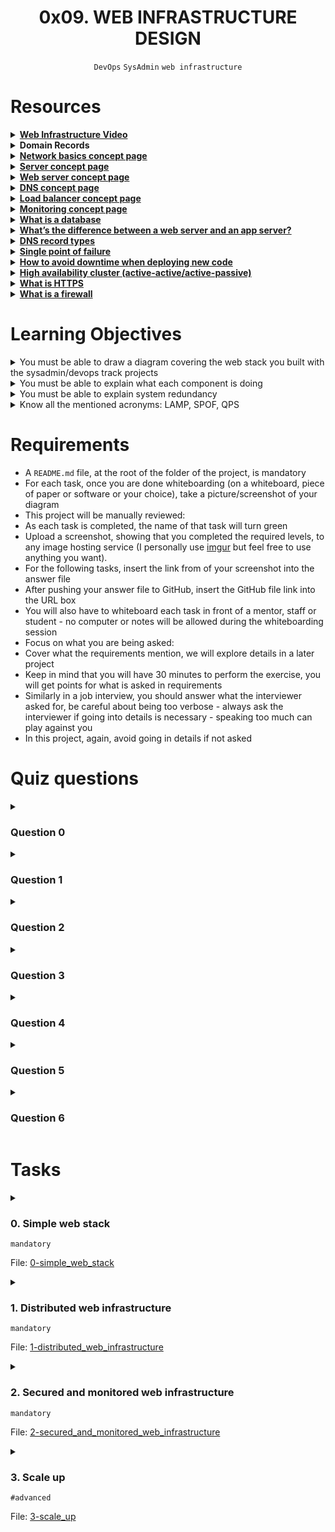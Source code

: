 <h1 align="center"><b>0x09. WEB INFRASTRUCTURE DESIGN</b></h1>
<div align="center"><code>DevOps</code> <code>SysAdmin</code> <code>web infrastructure</code></div>

<!-- # Background Context -->

# Resources
<details>
<summary><b><a href="https://youtu.be/lQNEW76KdYg">Web Infrastructure Video</a></b></summary>


</details>

<details>
<summary><b><a href=""></a>Domain Records</b></summary><br>

A domain record is a piece of information that tells the Domain Name System (DNS) how to handle requests for a particular domain name. DNS records are stored on DNS servers, which are distributed around the world.

There are many different types of domain records, but the most common types are:

* **A records:** Map a domain name to an IPv4 address.
* **AAAA records:** Map a domain name to an IPv6 address.
* **CNAME records:** Alias one domain name to another domain name.
* **MX records:** Specify the mail servers that should handle email for a domain name.
* **TXT records:** Store arbitrary text information about a domain name.

Other types of domain records include NS records, SOA records, and SRV records.

</details>


<details>
<summary><b><a href="https://intranet.alxswe.com/concepts/33">Network basics concept page</a></b></summary>


</details>

<details>
<summary><b><a href="https://intranet.alxswe.com/concepts/67">Server concept page</a></b></summary>


</details>

<details>
<summary><b><a href="https://intranet.alxswe.com/concepts/17">Web server concept page</a></b></summary>


</details>

<details>
<summary><b><a href="https://intranet.alxswe.com/concepts/12">DNS concept page</a></b></summary><br>

DNS is, in simple words, the technology that translates human-adapted, text-based domain names to machine-adapted, numerical-based IP

Imagine the internet is a library. Each website is a book in the library. The domain name is like the title of the book. The IP address is like the location of the book on the shelf.

DNS is like the librarian. When you want to find a book, you don't have to know where it is on the shelf. You just ask the librarian and they'll tell you.

DNS works in the same way. When you type a website address into your web browser, it's like asking the librarian where the book is. DNS tells your web browser the IP address of the website so it can find it and load it.
</details>

<details>
<summary><b><a href="https://intranet.alxswe.com/concepts/46">Load balancer concept page</a></b></summary>


</details>

<details>
<summary><b><a href="https://intranet.alxswe.com/concepts/13">Monitoring concept page</a></b></summary>


</details>

<details>
<summary><b><a href="https://www.oracle.com/ke/database/what-is-database/">What is a database</a></b></summary>


</details>

<details>
<summary><b><a href="https://www.infoworld.com/article/2077354/app-server-web-server-what-s-the-difference.html">What’s the difference between a web server and an app server?</a></b></summary>




</details>

<details>
<summary><b><a href="https://www.site24x7.com/learn/dns-record-types.html">DNS record types</a></b></summary>


</details>

<details>
<summary><b><a href="https://avinetworks.com/glossary/single-point-of-failure/">Single point of failure</a></b></summary>


</details>

<details>
<summary><b><a href="https://softwareengineering.stackexchange.com/questions/35063/how-do-you-update-your-production-codebase-database-schema-without-causing-downt#answers-header">How to avoid downtime when deploying new code</a></b></summary>


</details>

<details>
<summary><b><a href="https://docs.oracle.com/cd/E17904_01/core.1111/e10106/intro.htm#ASHIA712">High availability cluster (active-active/active-passive)</a></b></summary>


</details>

<details>
<summary><b><a href="https://www.instantssl.com/http-vs-https">What is HTTPS</a></b></summary>


</details>

<details>
<summary><b><a href="https://www.webopedia.com/definitions/firewall/">What is a firewall</a></b></summary>


</details>


<!-- **man or help:**
- `` -->

# Learning Objectives
<details>
<summary><b><a href=" "> </a></b>You must be able to draw a diagram covering the web stack you built with the sysadmin/devops track projects</summary>


</details>

<details>
<summary><b><a href=" "> </a></b>You must be able to explain what each component is doing</summary>


</details>

<details>
<summary><b><a href=" "> </a></b>You must be able to explain system redundancy</summary>


</details>

<details>
<summary><b><a href=" "> </a></b>Know all the mentioned acronyms: LAMP, SPOF, QPS</summary>


</details>

# Requirements
- A `README.md` file, at the root of the folder of the project, is mandatory
- For each task, once you are done whiteboarding (on a whiteboard, piece of paper or software or your choice), take a picture/screenshot of your diagram
- This project will be manually reviewed:
- As each task is completed, the name of that task will turn green
- Upload a screenshot, showing that you completed the required levels, to any image hosting service (I personally use [imgur](https://imgur.com/) but feel free to use anything you want).
- For the following tasks, insert the link from of your screenshot into the answer file
- After pushing your answer file to GitHub, insert the GitHub file link into the URL box
- You will also have to whiteboard each task in front of a mentor, staff or student - no computer or notes will be allowed during the whiteboarding session
- Focus on what you are being asked:
- Cover what the requirements mention, we will explore details in a later project
- Keep in mind that you will have 30 minutes to perform the exercise, you will get points for what is asked in requirements
- Similarly in a job interview, you should answer what the interviewer asked for, be careful about being too verbose - always ask the interviewer if going into details is necessary - speaking too much can play against you
- In this project, again, avoid going in details if not asked

<!-- # More Info -->

# Quiz questions
<details>
<summary><h3>Question 0</h3></summary>

What is HTTPS?
- [x] A version of HTTP that secure the traffic between your browser and the website by encrypting it.
- [ ] A version of HTTP that protect your personal information.
- [ ] A faster version of HTTP.
</details>

<details>
<summary><h3>Question 1</h3></summary>

What is a codebase?
- [ ] Is the most important files of a software system.
- [x] Is the collection of source code that is used to build a software system.
- [ ] A list of software libraries.
</details>

<details>
<summary><h3>Question 2</h3></summary>

What is a web server?
- [ ] A web server is a software that serves web pages to clients upon their request.
- [x] A web server is a software that serves web pages to clients upon their request, it does this over the protocol HTTP.
- [ ] A web server is a software or physical device serving web pages over HTTP.
</details>

<details>
<summary><h3>Question 3</h3></summary>

What is a database?
- [x] Is a collection of information that is stored and organized so that it can be easily accessed, updated and managed.
- [ ] Is a collection of information that is stored on a physical server and organized so that it can be easily accessed, updated and managed.
- [ ] Is a collection of text files that are stored so that it can be easily accessed, updated and managed by the local application.
</details>

<details>
<summary><h3>Question 4</h3></summary>

What is TCP/IP?
- [ ] Transmission Control Protocol/Internet Protocol, is a suite of communications protocols used to interconnect network devices on private network.
- [ ] Transmission Control Protocol/Internet Protocol, is a suite of communications protocols used to interconnect network devices on the Internet.
- [x] Transmission Control Protocol/Internet Protocol, is a suite of communications protocols used to interconnect network devices on the Internet or any private network.
</details>

<details>
<summary><h3>Question 5</h3></summary>

What is a DNS?
- [ ] A system that contain all Internet IPs.
- [x] A system to translate domain names into IP addresses.
- [ ] A list of domain names.
</details>

<details>
<summary><h3>Question 6</h3></summary>

What is a server?
- [ ] A server is returning information to other computers when asked.
- [ ] A server is a software that serves web pages.
- [x] A server is a device, a virtual device or computer program or providing functionality for other programs or devices, called “clients”.
</details>

# Tasks
<details>
<summary>

### 0. Simple web stack
`mandatory`

File: [0-simple_web_stack]()
</summary>

A lot of websites are powered by simple web infrastructure, a lot of time it is composed of a single server with a [LAMP stack](https://en.wikipedia.org/wiki/LAMP_%28software_bundle%29).

On a whiteboard, design a one server web infrastructure that hosts the website that is reachable via `www.foobar.com`. Start your explanation by having a user wanting to access your website.

Requirements:

- You must use:
    - 1 server
    - 1 web server (Nginx)
    - 1 application server
    - 1 application files (your code base)
    - 1 database (MySQL)
    - 1 domain name `foobar.com` configured with a `www` record that points to your server IP `8.8.8.8`
- You must be able to explain some specifics about this infrastructure:
    - What is a server
    - What is the role of the domain name
    - What type of DNS record `www` is in `www.foobar.com`
    - What is the role of the web server
    - What is the role of the application server
    - What is the role of the database
    - What is the server using to communicate with the computer of the user requesting the website
- You must be able to explain what the issues are with this infrastructure:
    - SPOF
    - Downtime when maintenance needed (like deploying new code web server needs to be restarted)
    - Cannot scale if too much incoming traffic

Please, remember that everything must be written in English to further your technical ability in a variety of settings.
</details>

<details>
<summary>

### 1. Distributed web infrastructure
`mandatory`

File: [1-distributed_web_infrastructure]()
</summary>

On a whiteboard, design a three server web infrastructure that hosts the website `www.foobar.com`.

Requirements:

- You must add:
    - 2 servers
    - 1 web server (Nginx)
    - 1 application server
    - 1 load-balancer (HAproxy)
    - 1 set of application files (your code base)
    - 1 database (MySQL)
- You must be able to explain some specifics about this infrastructure:
    - For every additional element, why you are adding it
    - What distribution algorithm your load balancer is configured with and how it works
    - Is your load-balancer enabling an Active-Active or Active-Passive setup, explain the difference between both
    - How a database Primary-Replica (Master-Slave) cluster works
    - What is the difference between the Primary node and the Replica node in regard to the application
- You must be able to explain what the issues are with this infrastructure:
    - Where are SPOF
    - Security issues (no firewall, no HTTPS)
    - No monitoring

Please, remember that everything must be written in English to further your technical ability in a variety of settings.
</details>

<details>
<summary>

### 2. Secured and monitored web infrastructure
`mandatory`

File: [2-secured_and_monitored_web_infrastructure]()
</summary>

On a whiteboard, design a three server web infrastructure that hosts the website `www.foobar.com`, it must be secured, serve encrypted traffic, and be monitored.

Requirements:

- You must add:
    - 3 firewalls
    - 1 SSL certificate to serve `www.foobar.com` over HTTPS
    - 3 monitoring clients (data collector for Sumologic or other monitoring services)
- You must be able to explain some specifics about this infrastructure:
    - For every additional element, why you are adding it
    - What are firewalls for
    - Why is the traffic served over HTTPS
    - What monitoring is used for
    - How the monitoring tool is collecting data
    - Explain what to do if you want to monitor your web server QPS
- You must be able to explain what the issues are with this infrastructure:
    - Why terminating SSL at the load balancer level is an issue
    - Why having only one MySQL server capable of accepting writes is an issue
    - Why having servers with all the same components (database, web server and application server) might be a problem

Please, remember that everything must be written in English to further your technical ability in a variety of settings.
</details>

<details>
<summary>

### 3. Scale up
`#advanced`

File: [3-scale_up]()
</summary>

Readme

- [Application server vs web server](https://www.nginx.com/resources/glossary/application-server-vs-web-server/)

Requirements:

- You must add:
    - 1 server
    - 1 load-balancer (HAproxy) configured as cluster with the other one
    - Split components (web server, application server, database) with their own server
- You must be able to explain some specifics about this infrastructure:
    - For every additional element, why you are adding it

Please, remember that everything must be written in English to further your technical ability in a variety of settings.
</details>

